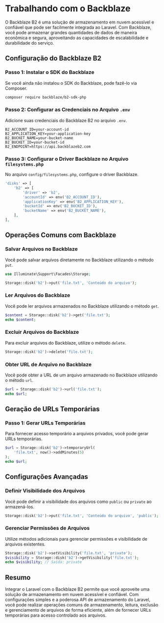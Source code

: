 # Trabalhando com o Backblaze

O Backblaze B2 é uma solução de armazenamento em nuvem acessível e confiável que pode ser facilmente integrada ao Laravel. Com Backblaze, você pode armazenar grandes quantidades de dados de maneira econômica e segura, aproveitando as capacidades de escalabilidade e durabilidade do serviço.

## Configuração do Backblaze B2

### Passo 1: Instalar o SDK do Backblaze

Se você ainda não instalou o SDK do Backblaze, pode fazê-lo via Composer.

```bash
composer require backblaze/b2-sdk-php
```

### Passo 2: Configurar as Credenciais no Arquivo `.env`

Adicione suas credenciais do Backblaze B2 no arquivo `.env`.

```env
B2_ACCOUNT_ID=your-account-id
B2_APPLICATION_KEY=your-application-key
B2_BUCKET_NAME=your-bucket-name
B2_BUCKET_ID=your-bucket-id
B2_ENDPOINT=https://api.backblazeb2.com
```

### Passo 3: Configurar o Driver Backblaze no Arquivo `filesystems.php`

No arquivo `config/filesystems.php`, configure o driver Backblaze.

```php
'disks' => [
    'b2' => [
        'driver' => 'b2',
        'accountId' => env('B2_ACCOUNT_ID'),
        'applicationKey' => env('B2_APPLICATION_KEY'),
        'bucketId' => env('B2_BUCKET_ID'),
        'bucketName' => env('B2_BUCKET_NAME'),
    ],
],
```

## Operações Comuns com Backblaze

### Salvar Arquivos no Backblaze

Você pode salvar arquivos diretamente no Backblaze utilizando o método `put`.

```php
use Illuminate\Support\Facades\Storage;

Storage::disk('b2')->put('file.txt', 'Conteúdo do arquivo');
```

### Ler Arquivos do Backblaze

Você pode ler arquivos armazenados no Backblaze utilizando o método `get`.

```php
$content = Storage::disk('b2')->get('file.txt');
echo $content;
```

### Excluir Arquivos do Backblaze

Para excluir arquivos do Backblaze, utilize o método `delete`.

```php
Storage::disk('b2')->delete('file.txt');
```

### Obter URL de Arquivo no Backblaze

Você pode obter a URL de um arquivo armazenado no Backblaze utilizando o método `url`.

```php
$url = Storage::disk('b2')->url('file.txt');
echo $url;
```

## Geração de URLs Temporárias

### Passo 1: Gerar URLs Temporárias

Para fornecer acesso temporário a arquivos privados, você pode gerar URLs temporárias.

```php
$url = Storage::disk('b2')->temporaryUrl(
    'file.txt', now()->addMinutes(5)
);
echo $url;
```

## Configurações Avançadas

### Definir Visibilidade dos Arquivos

Você pode definir a visibilidade dos arquivos como `public` ou `private` ao armazená-los.

```php
Storage::disk('b2')->put('file.txt', 'Conteúdo do arquivo', 'public');
```

### Gerenciar Permissões de Arquivos

Utilize métodos adicionais para gerenciar permissões e visibilidade de arquivos existentes.

```php
Storage::disk('b2')->setVisibility('file.txt', 'private');
$visibility = Storage::disk('b2')->getVisibility('file.txt');
echo $visibility; // Saída: private
```

## Resumo

Integrar o Laravel com o Backblaze B2 permite que você aproveite uma solução de armazenamento em nuvem acessível e confiável. Com configurações simples e a poderosa API de armazenamento do Laravel, você pode realizar operações comuns de armazenamento, leitura, exclusão e gerenciamento de arquivos de forma eficiente, além de fornecer URLs temporárias para acesso controlado aos arquivos.
